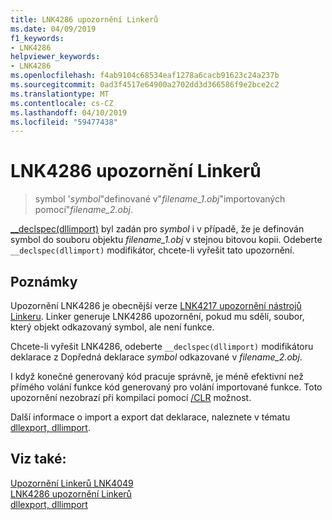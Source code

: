 ```yaml
---
title: LNK4286 upozornění Linkerů
ms.date: 04/09/2019
f1_keywords:
- LNK4286
helpviewer_keywords:
- LNK4286
ms.openlocfilehash: f4ab9104c68534eaf1278a6cacb91623c24a237b
ms.sourcegitcommit: 0ad3f4517e64900a2702dd3d366586f9e2bce2c2
ms.translationtype: MT
ms.contentlocale: cs-CZ
ms.lasthandoff: 04/10/2019
ms.locfileid: "59477438"
---
```

# <a name="linker-tools-warning-lnk4286"></a>LNK4286 upozornění Linkerů

> symbol '*symbol*"definované v"*filename_1.obj*"importovaných pomocí"*filename_2.obj*.

[__declspec(dllimport)](../../cpp/dllexport-dllimport.md) byl zadán pro *symbol* i v případě, že je definován symbol do souboru objektu *filename_1.obj* v stejnou bitovou kopii. Odeberte `__declspec(dllimport)` modifikátor, chcete-li vyřešit tato upozornění.

## <a name="remarks"></a>Poznámky

Upozornění LNK4286 je obecnější verze [LNK4217 upozornění nástrojů Linkeru](linker-tools-warning-lnk4217.md). Linker generuje LNK4286 upozornění, pokud mu sdělí, soubor, který objekt odkazovaný symbol, ale není funkce.

Chcete-li vyřešit LNK4286, odeberte `__declspec(dllimport)` modifikátoru deklarace z Dopředná deklarace *symbol* odkazované v *filename_2.obj*.

I když konečné generovaný kód pracuje správně, je méně efektivní než přímého volání funkce kód generovaný pro volání importované funkce. Toto upozornění nezobrazí při kompilaci pomocí [/CLR](../../build/reference/clr-common-language-runtime-compilation.md) možnost.

Další informace o import a export dat deklarace, naleznete v tématu [dllexport, dllimport](../../cpp/dllexport-dllimport.md).

## <a name="see-also"></a>Viz také:

[Upozornění Linkerů LNK4049](linker-tools-warning-lnk4049.md) \
[LNK4286 upozornění Linkerů](linker-tools-warning-lnk4286.md) \
[dllexport, dllimport](../../cpp/dllexport-dllimport.md)